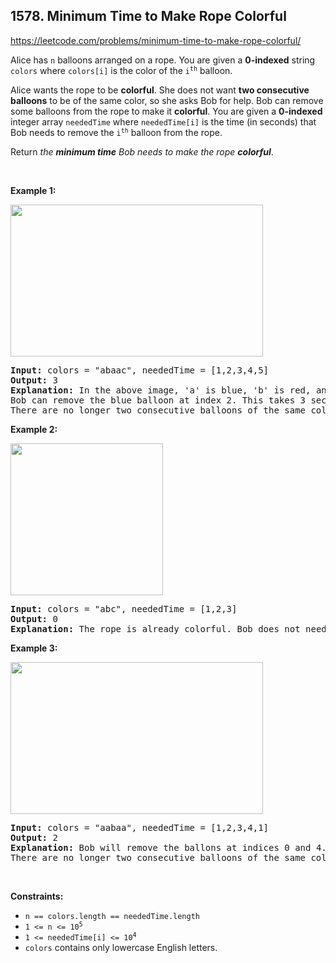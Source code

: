 ## 1578. Minimum Time to Make Rope Colorful

<https://leetcode.com/problems/minimum-time-to-make-rope-colorful/>

<div class="px-5 pt-4"><div class="flex"></div><div class="xFUwe" data-track-load="description_content"><p>Alice has <code>n</code> balloons arranged on a rope. You are given a <strong>0-indexed</strong> string <code>colors</code> where <code>colors[i]</code> is the color of the <code>i<sup>th</sup></code> balloon.</p>

<p>Alice wants the rope to be <strong>colorful</strong>. She does not want <strong>two consecutive balloons</strong> to be of the same color, so she asks Bob for help. Bob can remove some balloons from the rope to make it <strong>colorful</strong>. You are given a <strong>0-indexed</strong> integer array <code>neededTime</code> where <code>neededTime[i]</code> is the time (in seconds) that Bob needs to remove the <code>i<sup>th</sup></code> balloon from the rope.</p>

<p>Return <em>the <strong>minimum time</strong> Bob needs to make the rope <strong>colorful</strong></em>.</p>

<p>&nbsp;</p>
<p><strong class="example">Example 1:</strong></p>
<img alt="" src="https://assets.leetcode.com/uploads/2021/12/13/ballon1.jpg" style="width: 404px; height: 243px;">
<pre><strong>Input:</strong> colors = "abaac", neededTime = [1,2,3,4,5]
<strong>Output:</strong> 3
<strong>Explanation:</strong> In the above image, 'a' is blue, 'b' is red, and 'c' is green.
Bob can remove the blue balloon at index 2. This takes 3 seconds.
There are no longer two consecutive balloons of the same color. Total time = 3.</pre>

<p><strong class="example">Example 2:</strong></p>
<img alt="" src="https://assets.leetcode.com/uploads/2021/12/13/balloon2.jpg" style="width: 244px; height: 243px;">
<pre><strong>Input:</strong> colors = "abc", neededTime = [1,2,3]
<strong>Output:</strong> 0
<strong>Explanation:</strong> The rope is already colorful. Bob does not need to remove any balloons from the rope.
</pre>

<p><strong class="example">Example 3:</strong></p>
<img alt="" src="https://assets.leetcode.com/uploads/2021/12/13/balloon3.jpg" style="width: 404px; height: 243px;">
<pre><strong>Input:</strong> colors = "aabaa", neededTime = [1,2,3,4,1]
<strong>Output:</strong> 2
<strong>Explanation:</strong> Bob will remove the ballons at indices 0 and 4. Each ballon takes 1 second to remove.
There are no longer two consecutive balloons of the same color. Total time = 1 + 1 = 2.
</pre>

<p>&nbsp;</p>
<p><strong>Constraints:</strong></p>

<ul>
 <li><code>n == colors.length == neededTime.length</code></li>
 <li><code>1 &lt;= n &lt;= 10<sup>5</sup></code></li>
 <li><code>1 &lt;= neededTime[i] &lt;= 10<sup>4</sup></code></li>
 <li><code>colors</code> contains only lowercase English letters.</li>
</ul>
</div></div>
